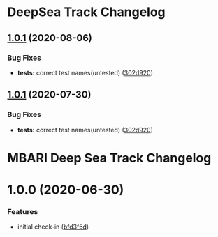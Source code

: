 # DeepSea Track Changelog

## [1.0.1](http://bitbucket.org/mbari/deepsea-track/compare/v1.0.0...v1.0.1) (2020-08-06)


### Bug Fixes

* **tests:** correct test names(untested) ([302d920](http://bitbucket.org/mbari/deepsea-track/commits/302d92070498e0e5326875fb444ab73c032efa45))

## [1.0.1](http://bitbucket.org/mbari/deepsea-track/compare/v1.0.0...v1.0.1) (2020-07-30)


### Bug Fixes

* **tests:** correct test names(untested) ([302d920](http://bitbucket.org/mbari/deepsea-track/commits/302d92070498e0e5326875fb444ab73c032efa45))

# MBARI Deep Sea Track Changelog

# 1.0.0 (2020-06-30)


### Features

* initial check-in ([bfd3f5d](http://bitbucket.org/mbari/deepsea-track/commits/bfd3f5d07a2da45f1623b1152e4effe81b1468ec))
